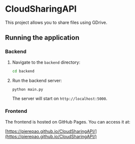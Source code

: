 # CloudSharingAPI

This project allows you to share files using GDrive.

## Running the application

### Backend

1.  Navigate to the `backend` directory:
    ```sh
    cd backend
    ```
2.  Run the backend server:
    ```sh
    python main.py
    ```
    The server will start on `http://localhost:5000`.

### Frontend

The frontend is hosted on GitHub Pages. You can access it at:

[https://pierepao.github.io/CloudSharingAPI/](https://pierepao.github.io/CloudSharingAPI/)
